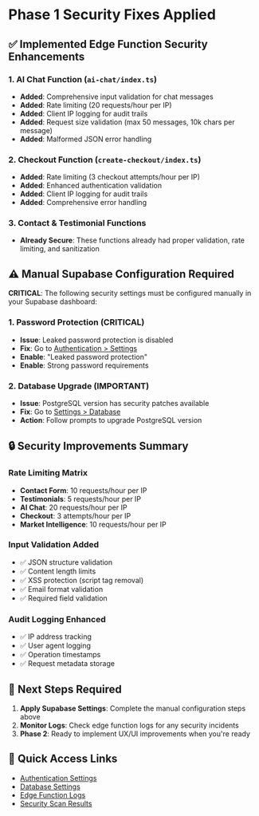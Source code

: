 # Phase 1 Security Fixes Applied

## ✅ Implemented Edge Function Security Enhancements

### 1. AI Chat Function (`ai-chat/index.ts`)
- **Added**: Comprehensive input validation for chat messages
- **Added**: Rate limiting (20 requests/hour per IP)
- **Added**: Client IP logging for audit trails
- **Added**: Request size validation (max 50 messages, 10k chars per message)
- **Added**: Malformed JSON error handling

### 2. Checkout Function (`create-checkout/index.ts`)  
- **Added**: Rate limiting (3 checkout attempts/hour per IP)
- **Added**: Enhanced authentication validation
- **Added**: Client IP logging for audit trails
- **Added**: Comprehensive error handling

### 3. Contact & Testimonial Functions
- **Already Secure**: These functions already had proper validation, rate limiting, and sanitization

## ⚠️ Manual Supabase Configuration Required

**CRITICAL**: The following security settings must be configured manually in your Supabase dashboard:

### 1. Password Protection (CRITICAL)
- **Issue**: Leaked password protection is disabled
- **Fix**: Go to [Authentication > Settings](https://supabase.com/dashboard/project/zcfdumlnwexqxtoiwbcw/auth/policies)
- **Enable**: "Leaked password protection"
- **Enable**: Strong password requirements

### 2. Database Upgrade (IMPORTANT)
- **Issue**: PostgreSQL version has security patches available
- **Fix**: Go to [Settings > Database](https://supabase.com/dashboard/project/zcfdumlnwexqxtoiwbcw/settings/database)
- **Action**: Follow prompts to upgrade PostgreSQL version

## 🔒 Security Improvements Summary

### Rate Limiting Matrix
- **Contact Form**: 10 requests/hour per IP
- **Testimonials**: 5 requests/hour per IP  
- **AI Chat**: 20 requests/hour per IP
- **Checkout**: 3 attempts/hour per IP
- **Market Intelligence**: 10 requests/hour per IP

### Input Validation Added
- ✅ JSON structure validation
- ✅ Content length limits
- ✅ XSS protection (script tag removal)
- ✅ Email format validation
- ✅ Required field validation

### Audit Logging Enhanced
- ✅ IP address tracking
- ✅ User agent logging
- ✅ Operation timestamps
- ✅ Request metadata storage

## 🚨 Next Steps Required

1. **Apply Supabase Settings**: Complete the manual configuration steps above
2. **Monitor Logs**: Check edge function logs for any security incidents
3. **Phase 2**: Ready to implement UX/UI improvements when you're ready

## 🔗 Quick Access Links

- [Authentication Settings](https://supabase.com/dashboard/project/zcfdumlnwexqxtoiwbcw/auth/providers)
- [Database Settings](https://supabase.com/dashboard/project/zcfdumlnwexqxtoiwbcw/settings/database)
- [Edge Function Logs](https://supabase.com/dashboard/project/zcfdumlnwexqxtoiwbcw/functions)
- [Security Scan Results](https://supabase.com/dashboard/project/zcfdumlnwexqxtoiwbcw/settings/general)